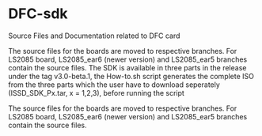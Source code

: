 # DFC-sdk

Source Files and Documentation related to DFC card

The source files for the boards are moved to respective branches. For LS2085 board, LS2085_ear6 (newer version) and LS2085_ear5 branches contain the source files.
The SDK is available in three parts in the release under the tag v3.0-beta.1, the How-to.sh script generates the complete ISO from the three parts which the user have to download seperately (ISSD_SDK_Px.tar, x = 1,2,3), before running the script

The source files for the boards are moved to respective branches. For
LS2085 board, LS2085_ear6 (newer version) and LS2085_ear5 branches
contain the source files.
